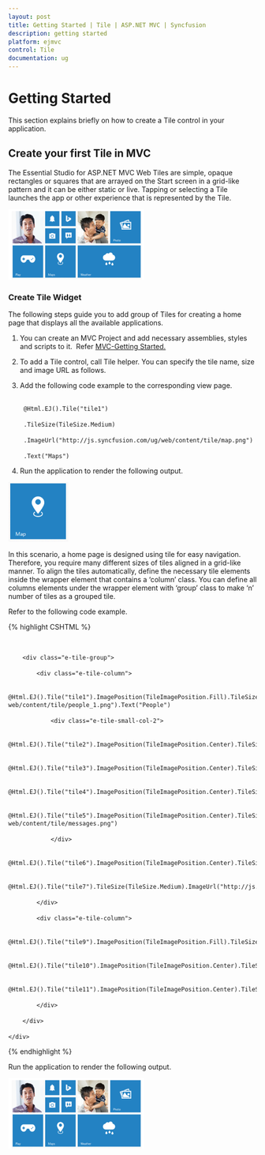 ```yaml
---
layout: post
title: Getting Started | Tile | ASP.NET MVC | Syncfusion
description: getting started
platform: ejmvc
control: Tile
documentation: ug
---
```


# Getting Started

This section explains briefly on how to create a Tile control in your application.

## Create your first Tile in MVC

The Essential Studio for ASP.NET MVC Web Tiles are simple, opaque rectangles or squares that are arrayed on the Start screen in a grid-like pattern and it can be either static or live. Tapping or selecting a Tile launches the app or other experience that is represented by the Tile.

![](Getting-Started_images/Getting-Started_img1.png)



### Create Tile Widget

The following steps guide you to add group of Tiles for creating a home page that displays all the available applications.

1. You can create an MVC Project and add necessary assemblies, styles and scripts to it.  Refer [MVC-Getting Started.](http://help.syncfusion.com/aspnetmvc/tile/getting-started)
2. To add a Tile control, call Tile helper. You can specify the tile name, size and image URL as follows.
3. Add the following code example to the corresponding view page.

   ~~~ cshtml

	@Html.EJ().Tile("tile1")

	.TileSize(TileSize.Medium)

	.ImageUrl("http://js.syncfusion.com/ug/web/content/tile/map.png")

	.Text("Maps")

   ~~~
   


4. Run the application to render the following output.

![](Getting-Started_images/Getting-Started_img2.png)


In this scenario, a home page is designed using tile for easy navigation. Therefore, you require many different sizes of tiles aligned in a grid-like manner. To align the tiles automatically, define the necessary tile elements inside the wrapper element that contains a ‘column’ class. You can define all columns elements under the wrapper element with ‘group’ class to make ‘n’ number of tiles as a grouped tile.

Refer to the following code example.

{% highlight CSHTML %}

<div id="tile" style="margin-top: 45px;">

        <div class="e-tile-group">

            <div class="e-tile-column">

                @Html.EJ().Tile("tile1").ImagePosition(TileImagePosition.Fill).TileSize(TileSize.Medium).ImageUrl("http://js.syncfusion.com/ug/ web/content/tile/people_1.png").Text("People")

                <div class="e-tile-small-col-2"> 

                    @Html.EJ().Tile("tile2").ImagePosition(TileImagePosition.Center).TileSize(TileSize.Small).ImageUrl("http://js.syncfusion.com/ug/web/content/tile/alerts.png")

                    @Html.EJ().Tile("tile3").ImagePosition(TileImagePosition.Center).TileSize(TileSize.Small).ImageUrl("http://js.syncfusion.com/ug/web/content/tile/bing.png")

                    @Html.EJ().Tile("tile4").ImagePosition(TileImagePosition.Center).TileSize(TileSize.Small).ImageUrl("http://js.syncfusion.com/ug/web/content/tile/camera.png")

                    @Html.EJ().Tile("tile5").ImagePosition(TileImagePosition.Center).TileSize(TileSize.Small).ImageUrl("http://js.syncfusion.com/ug/ web/content/tile/messages.png")

                </div>

                @Html.EJ().Tile("tile6").ImagePosition(TileImagePosition.Center).TileSize(TileSize.Medium).ImageUrl("http://js.syncfusion.com/ug/web/content/tile/games.png").Text("Play")

                @Html.EJ().Tile("tile7").TileSize(TileSize.Medium).ImageUrl("http://js.syncfusion.com/ug/web/content/tile/map.png").Text("Maps")

            </div>

            <div class="e-tile-column">

                @Html.EJ().Tile("tile9").ImagePosition(TileImagePosition.Fill).TileSize(TileSize.Medium).ImageUrl("http://js.syncfusion.com/ug/web/content/tile/people_2.png").Text("People")

                @Html.EJ().Tile("tile10").ImagePosition(TileImagePosition.Center).TileSize(TileSize.Medium).ImageUrl("http://js.syncfusion.com/ug/web/content/tile/pictures.png").Text("Photo")

                @Html.EJ().Tile("tile11").ImagePosition(TileImagePosition.Center).TileSize(TileSize.Wide).ImageUrl("http://js.syncfusion.com/ug/web/content/tile/weather.png").Text("Weather")

            </div>

        </div>

    </div>    

{% endhighlight %}



Run the application to render the following output.

![](Getting-Started_images/Getting-Started_img3.png)





